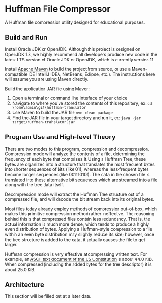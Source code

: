 # Huffman File Compressor

A Huffman file compression utility designed for educational purposes.


## Build and Run

Install Oracle JDK or OpenJDK. Although this project is designed on OpenJDK 1.8, we highly recommend all developers
produce new code in the latest LTS version of Oracle JDK or OpenJDK, which is currently version 11.

Install [Apache Maven](https://maven.apache.org/) to build the project from source, or use a Maven-compatible IDE
[IntelliJ IDEA](https://www.jetbrains.com/idea/download/), [NetBeans](https://netbeans.apache.org/download/index.html),
[Eclipse](https://www.eclipse.org/downloads/), etc.). The instructions here will assume you are using Maven directly.

Build the application JAR file using Maven:
 1. Open a terminal or command line interface of your choice
 2. Navigate to where you've stored the contents of this repository, ex: `cd \home\admin\git\huffman-translator`
 3. Use Maven to build the JAR file `mvn clean package`
 4. Find the JAR file in your target directory and run it, ex: `java -jar target/huffman-translator.jar`


## Program Use and High-level Theory

There are two modes to this program, compression and decompression. Compression mode will analyze the contents of a
file, determining the frequency of each byte that comprises it. Using a Huffman Tree, these bytes are organized into
a structure that translates the most frequent bytes into shorter sequences of bits (like 01), whereas the less-frequent
bytes become longer sequences (like 001110101). The data in the chosen file is translated into these alternative bit
sequences which are streamed into a file along with the tree data itself.

Decompression mode will extract the Huffman Tree structure out of a compressed file, and will decode the bit stream back
into its original bytes.

Most files today already employ methods of compression out-of-box, which makes this primitive compression method rather
ineffective. The reasoning behind this is that compressed files contain less redundancy. That is, the actual information
is much more dense, which tends to produce a highly even distribution of bytes. Applying a Huffman-style compression to
a file within an even byte distribution may slightly reduce its size; however, once the tree structure is added to the
data, it actually causes the file to get larger.

Huffman compression is very effective at compressing written text. For example, an [ASCII text document of the US
Constitution](https://www.usconstitution.net/const.txt) is about 44.0 KiB. When compressed (including the added bytes
for the tree descriptor) it is about 25.0 KiB.


## Architecture

This section will be filled out at a later date.

